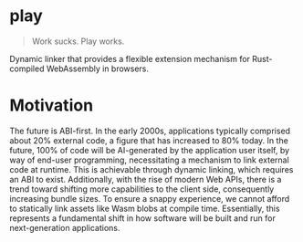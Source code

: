 # play
> Work sucks. Play works.

Dynamic linker that provides a flexible extension mechanism for Rust-compiled WebAssembly in browsers.

# Motivation

The future is ABI-first. In the early 2000s, applications typically comprised about 20% external code, a figure that has increased to 80% today. In the future, 100% of code will be AI-generated by the application user itself, by way of end-user programming, necessitating a mechanism to link external code at runtime. This is achievable through dynamic linking, which requires an ABI to exist. Additionally, with the rise of modern Web APIs, there is a trend toward shifting more capabilities to the client side, consequently increasing bundle sizes. To ensure a snappy experience, we cannot afford to statically link assets like Wasm blobs at compile time. Essentially, this represents a fundamental shift in how software will be built and run for next-generation applications.
